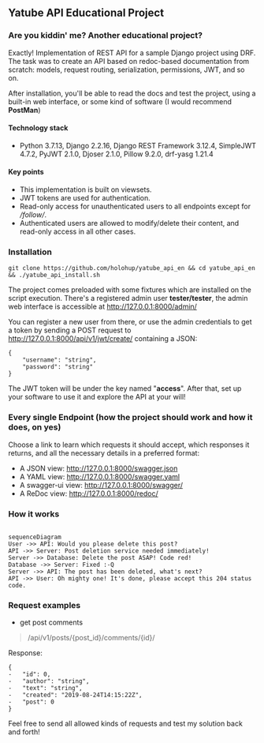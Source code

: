 
## Yatube API Educational Project
### Are you kiddin' me? Another educational project?

Exactly! Implementation of REST API for a sample Django project using DRF. The task was to create an API based on redoc-based documentation from scratch: models, request routing, serialization, permissions, JWT, and so on.

After installation, you'll be able to read the docs and test the project, using a built-in web interface, or some kind of software (I would recommend **PostMan**)

#### Technology stack

- Python 3.7.13, Django 2.2.16, Django REST Framework 3.12.4, SimpleJWT 4.7.2, PyJWT 2.1.0, Djoser 2.1.0, Pillow 9.2.0, drf-yasg 1.21.4

#### Key points

- This implementation is built on viewsets.
- JWT tokens are used for authentication.
- Read-only access for unauthenticated users to all endpoints except for _/follow/_.
- Authenticated users are allowed to modify/delete their content, and read-only access in all other cases.

### Installation

```
git clone https://github.com/holohup/yatube_api_en && cd yatube_api_en && ./yatube_api_install.sh
```

The project comes preloaded with some fixtures which are installed on the script execution. There's a registered admin user **tester/tester**, the admin web interface is accessible at http://127.0.0.1:8000/admin/

You can register a new user from there, or use the admin credentials to get a token by sending a POST request to http://127.0.0.1:8000/api/v1/jwt/create/ containing a JSON:

```
{
    "username": "string",
    "password": "string"
}
```

The JWT token will be under the key named "**access**". After that, set up your software to use it and explore the API at your will!

### Every single Endpoint (how the project should work and how it does, on yes)

Choose a link to learn which requests it should accept, which responses it returns, and all the necessary details in a preferred format:

- A JSON view: http://127.0.0.1:8000/swagger.json
- A YAML view: http://127.0.0.1:8000/swagger.yaml
- A swagger-ui view: http://127.0.0.1:8000/swagger/
- A ReDoc view: http://127.0.0.1:8000/redoc/


### How it works

```mermaid

sequenceDiagram
User ->> API: Would you please delete this post?
API ->> Server: Post deletion service needed immediately!
Server ->> Database: Delete the post ASAP! Code red!
Database ->> Server: Fixed :-Q
Server ->> API: The post has been deleted, what's next?
API ->> User: Oh mighty one! It's done, please accept this 204 status code.
```

### Request examples

- get post comments

> /api/v1/posts/{post_id}/comments/{id}/

Response:
```
{
-   "id": 0,   
-   "author": "string", 
-   "text": "string",  
-   "created": "2019-08-24T14:15:22Z",  
-   "post": 0
}
```

Feel free to send all allowed kinds of requests and test my solution back and forth!
